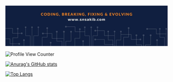 <!--
**snsakib/snsakib** is a ✨ _special_ ✨ repository because its `README.md` (this file) appears on your GitHub profile.

Here are some ideas to get you started:

- 🔭 I’m currently working on ...
- 🌱 I’m currently learning ...
- 👯 I’m looking to collaborate on ...
- 🤔 I’m looking for help with ...
- 💬 Ask me about ...
- 📫 How to reach me: ...
- 😄 Pronouns: ...
- ⚡ Fun fact: ...
-->

![banner](./assets/img/banner.jpg)

<!-- Profile View Counter -->
![Profile View Counter](https://komarev.com/ghpvc/?username=snsakib)

<!-- GitHub Stats Card -->
[![Anurag's GitHub stats](https://github-readme-stats.vercel.app/api?username=snsakib&count_private=true&show_icons=true&theme=tokyonight)](https://github.com/anuraghazra/github-readme-stats)

<!-- GitHub Top Language Card -->
[![Top Langs](https://github-readme-stats.vercel.app/api/top-langs/?username=snsakib&langs_count=10&layout=compact&theme=tokyonight)](https://github.com/anuraghazra/github-readme-stats)

